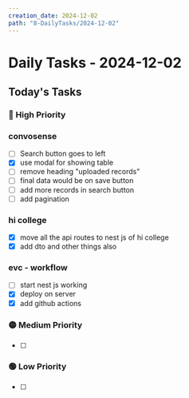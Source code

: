 ```yaml
---
creation_date: 2024-12-02
path: "8-DailyTasks/2024-12-02"
---
```

# Daily Tasks - 2024-12-02

## Today's Tasks
### 🔴 High Priority
### convosense
- [ ] Search button goes to left 
- [x] use modal for showing table
- [ ] remove heading "uploaded records"
- [ ] final data would be on save button 
- [ ] add more records in search button 
- [ ] add pagination

### hi college 
 - [x] move all the api routes to nest js of hi college 
 - [x] add dto and other things also 

### evc - workflow
- [ ] start nest js working 
- [x] deploy on server 
- [x] add github actions
### 🟡 Medium Priority
- [ ] 

### 🟢 Low Priority
- [ ] 
